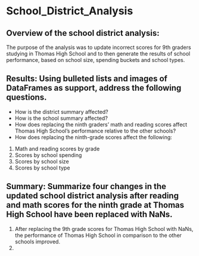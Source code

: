 # School_District_Analysis
## Overview of the school district analysis: 
The purpose of the analysis was to update incorrect scores for 9th graders studying in Thomas High School and to then generate the results of school performance, based on school size, spending buckets and school types. 

## Results: Using bulleted lists and images of DataFrames as support, address the following questions.

- How is the district summary affected?
- How is the school summary affected?
- How does replacing the ninth graders’ math and reading scores affect Thomas High School’s performance relative to the other schools?
- How does replacing the ninth-grade scores affect the following:
1. Math and reading scores by grade
2. Scores by school spending
3. Scores by school size
4. Scores by school type
## Summary: Summarize four changes in the updated school district analysis after reading and math scores for the ninth grade at Thomas High School have been replaced with NaNs.
1. After replacing the 9th grade scores for Thomas High School with NaNs, the performance of Thomas High School in comparison to the other schools improved. 
2. 

